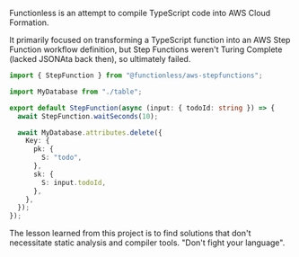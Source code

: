 Functionless is an attempt to compile TypeScript code into AWS Cloud Formation.

It primarily focused on transforming a TypeScript function into an AWS Step Function workflow definition, but Step Functions weren't Turing Complete (lacked JSONAta back then), so ultimately failed.


```ts
import { StepFunction } from "@functionless/aws-stepfunctions";

import MyDatabase from "./table";

export default StepFunction(async (input: { todoId: string }) => {
  await StepFunction.waitSeconds(10);

  await MyDatabase.attributes.delete({
    Key: {
      pk: {
        S: "todo",
      },
      sk: {
        S: input.todoId,
      },
    },
  });
});
```

The lesson learned from this project is to find solutions that don't necessitate static analysis and compiler tools. "Don't fight your language".
